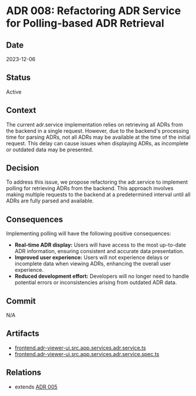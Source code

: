 # ADR 008: Refactoring ADR Service for Polling-based ADR Retrieval

## Date

2023-12-06

## Status

Active

## Context

The current adr.service implementation relies on retrieving all ADRs from the backend in a single request. However, due to the backend's processing time for parsing ADRs, not all ADRs may be available at the time of the initial request. This delay can cause issues when displaying ADRs, as incomplete or outdated data may be presented.

## Decision

To address this issue, we propose refactoring the adr.service to implement polling for retrieving ADRs from the backend. This approach involves making multiple requests to the backend at a predetermined interval until all ADRs are fully parsed and available.

## Consequences

Implementing polling will have the following positive consequences:

- **Real-time ADR display:** Users will have access to the most up-to-date ADR information, ensuring consistent and accurate data presentation.
- **Improved user experience:** Users will not experience delays or incomplete data when viewing ADRs, enhancing the overall user experience.
- **Reduced development effort:** Developers will no longer need to handle potential errors or inconsistencies arising from outdated ADR data.

## Commit

N/A

## Artifacts

- [frontend.adr-viewer-ui.src.app.services.adr.service.ts](../../frontend/adr-viewer-ui/src/app/services/adr.service.ts)
- [frontend.adr-viewer-ui.src.app.services.adr.service.spec.ts](../../frontend/adr-viewer-ui/src/app/services/adr.service.spec.ts)


## Relations

- extends [ADR 005](adr-005.md)
